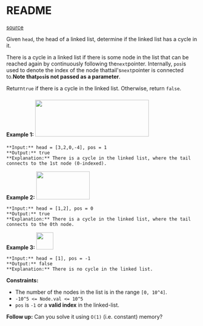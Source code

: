 # README #
[source](https://leetcode.com/problems/linked-list-cycle/)

Given `head`, the head of a linked list, determine if the linked list has a cycle in it.

There is a cycle in a linked list if there is some node in the list that can be reached again by continuously following the`next`pointer. Internally, `pos`is used to denote the index of the node thattail's`next`pointer is connected to.**Note that`pos`is not passed as a parameter**.

Return`true` if there is a cycle in the linked list. Otherwise, return `false`.


**Example 1:**
<img alt="" src="https://assets.leetcode.com/uploads/2018/12/07/circularlinkedlist.png" style="width: 300px; height: 97px; margin-top: 8px; margin-bottom: 8px;" />
```
**Input:** head = [3,2,0,-4], pos = 1
**Output:** true
**Explanation:** There is a cycle in the linked list, where the tail connects to the 1st node (0-indexed).
```

**Example 2:**
<img alt="" src="https://assets.leetcode.com/uploads/2018/12/07/circularlinkedlist_test2.png" style="width: 141px; height: 74px;" />
```
**Input:** head = [1,2], pos = 0
**Output:** true
**Explanation:** There is a cycle in the linked list, where the tail connects to the 0th node.
```

**Example 3:**
<img alt="" src="https://assets.leetcode.com/uploads/2018/12/07/circularlinkedlist_test3.png" style="width: 45px; height: 45px;" />
```
**Input:** head = [1], pos = -1
**Output:** false
**Explanation:** There is no cycle in the linked list.
```


**Constraints:**


+ The number of the nodes in the list is in the range `[0, 10^4]`.
+ `-10^5 <= Node.val <= 10^5`
+ `pos` is `-1` or a **valid index** in the linked-list.



**Follow up:** Can you solve it using `O(1)` (i.e. constant) memory?

